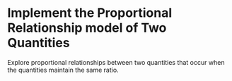 # Implement the Proportional Relationship model of Two Quantities
 Explore proportional relationships between two quantities that occur when the quantities maintain the same ratio.
